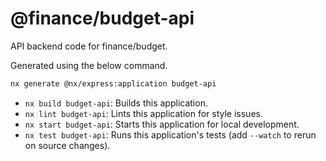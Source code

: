 # @finance/budget-api

API backend code for finance/budget.

Generated using the below command.
```bash
nx generate @nx/express:application budget-api
```

* `nx build budget-api`: Builds this application.
* `nx lint budget-api`: Lints this application for style issues.
* `nx start budget-api`: Starts this application for local development.
* `nx test budget-api`: Runs this application's tests (add `--watch` to rerun on source changes).